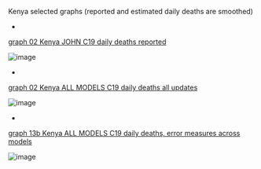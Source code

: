 Kenya selected graphs (reported and estimated daily deaths are smoothed) 

*

[graph 02 Kenya JOHN C19 daily deaths reported](https://github.com/pourmalek/CovidLongitudinal/blob/main/output/countries/Kenya/graph%2002%20Kenya%20JOHN%20C19%20daily%20deaths%20reported.pdf)

![image](https://github.com/pourmalek/CovidLongitudinal/assets/30849720/a1356624-c787-4414-bf5f-19581959b397)

*

[graph 02 Kenya ALL MODELS C19 daily deaths all updates](https://github.com/pourmalek/CovidLongitudinal/blob/main/output/countries/Kenya/graph%2002%20Kenya%20ALL%20MODELS%20C19%20daily%20deaths%20all%20updates.pdf)

![image](https://github.com/pourmalek/CovidLongitudinal/assets/30849720/a4df2897-8d37-49de-b6b9-a618df9e330b)

*

[graph 13b Kenya ALL MODELS C19 daily deaths, error measures across models](https://github.com/pourmalek/CovidLongitudinal/blob/main/output/countries/Kenya/graph%2013b%20Kenya%20ALL%20MODELS%20C19%20daily%20deaths%2C%20error%20measures%20across%20models.pdf)

![image](https://github.com/pourmalek/CovidLongitudinal/assets/30849720/9ef9af7f-4a98-46cd-9e58-ad5d4da1db41)
